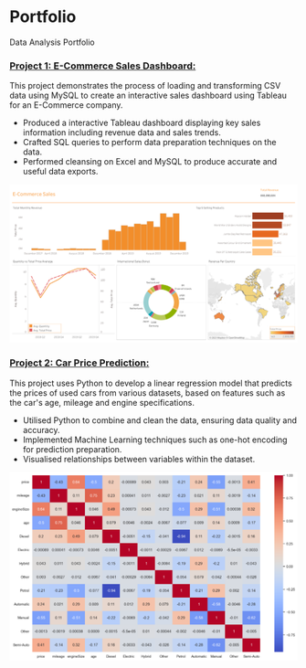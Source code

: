 # Portfolio
Data Analysis Portfolio

### [Project 1: E-Commerce Sales Dashboard:](https://github.com/tola923/E_Commerce_Project)

This project demonstrates the process of loading and transforming CSV data using MySQL to create an interactive sales dashboard using Tableau for an E-Commerce company.

* Produced a interactive Tableau dashboard displaying key sales information including revenue data and sales trends.
* Crafted SQL queries to perform data preparation techniques on the data.
* Performed cleansing on Excel and MySQL to produce accurate and useful data exports.

![Sales Dashboard](/docs/assets/E-Commerce%20Dashboard.png)

### [Project 2: Car Price Prediction:](https://github.com/tola923/Car_Price_Prediction)
This project uses Python to develop a linear regression model that predicts the prices of used cars from various datasets, based on features such as the car's age, mileage and engine specifications.

* Utilised Python to combine and clean the data, ensuring data quality and accuracy.
* Implemented Machine Learning techniques such as one-hot encoding for  prediction preparation.
* Visualised relationships between variables within the dataset.

![Correlation Plot](/docs/assets/corr%20plot.png)

